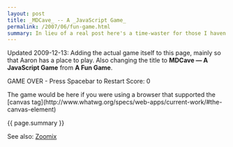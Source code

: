 ```yaml
---
layout: post
title: _MDCave_ -- A _JavaScript Game_
permalink: /2007/06/fun-game.html
summary: In lieu of a real post here's a time-waster for those I haven't showed already. This is a game I wrote to procrastinate about a month or two ago, meant to be a larger version of "this game":http://www.sfcave.com/javaCave.php. It should work in Safari and Firefox. Also, cut me some slack for the lack of polish, as it really was a one night affair. The whole thing is written using Apple's canvas tag and JavaScript, feel free to use the "source":http://github.com/mdirolf/mdcave for whatever you want. Post your high scores in the comments.
---
```


<script src="/javascript/mdcave.js" type="text/javascript" charset="utf-8">
</script>
Updated 2009-12-13: Adding the actual game itself to this page, mainly
so that Aaron has a place to play. Also changing the title to **MDCave —
A JavaScript Game** from **A Fun Game**.

<p id="MD-Text">
<span id="MD-GameOver">GAME OVER - Press Spacebar to Restart</span>
Score: <span id="MD-Score">0</span>

</p>
<canvas id="MD-Canvas" width="800" height="600">
The game would be here if you were using a browser that supported the
[canvas
tag](http://www.whatwg.org/specs/web-apps/current-work/#the-canvas-element</canvas>)

{{ page.summary }}

See also: [Zoomix](/2007/11/zoomix-another-javascript-game.html)
